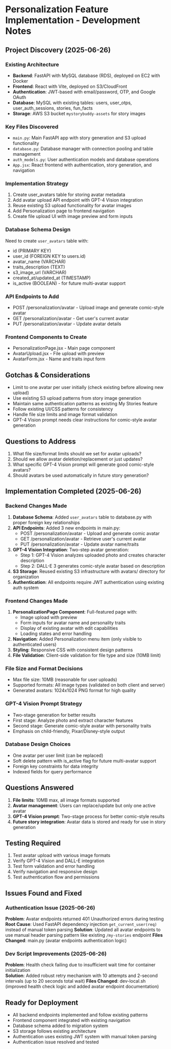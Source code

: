 # Personalization Feature Implementation - Development Notes

## Project Discovery (2025-06-26)

### Existing Architecture
- **Backend**: FastAPI with MySQL database (RDS), deployed on EC2 with Docker
- **Frontend**: React with Vite, deployed on S3/CloudFront
- **Authentication**: JWT-based with email/password, OTP, and Google OAuth
- **Database**: MySQL with existing tables: users, user_otps, user_auth_sessions, stories, fun_facts
- **Storage**: AWS S3 bucket `mystorybuddy-assets` for story images

### Key Files Discovered
- `main.py`: Main FastAPI app with story generation and S3 upload functionality
- `database.py`: Database manager with connection pooling and table management
- `auth_models.py`: User authentication models and database operations
- `App.jsx`: React frontend with authentication, story generation, and navigation

### Implementation Strategy
1. Create user_avatars table for storing avatar metadata
2. Add avatar upload API endpoint with GPT-4 Vision integration
3. Reuse existing S3 upload functionality for avatar images
4. Add Personalization page to frontend navigation
5. Create file upload UI with image preview and form inputs

### Database Schema Design
Need to create `user_avatars` table with:
- id (PRIMARY KEY)
- user_id (FOREIGN KEY to users.id)
- avatar_name (VARCHAR)
- traits_description (TEXT)
- s3_image_url (VARCHAR)
- created_at/updated_at (TIMESTAMP)
- is_active (BOOLEAN) - for future multi-avatar support

### API Endpoints to Add
- POST /personalization/avatar - Upload image and generate comic-style avatar
- GET /personalization/avatar - Get user's current avatar
- PUT /personalization/avatar - Update avatar details

### Frontend Components to Create
- PersonalizationPage.jsx - Main page component
- AvatarUpload.jsx - File upload with preview
- AvatarForm.jsx - Name and traits input form

## Gotchas & Considerations
- Limit to one avatar per user initially (check existing before allowing new upload)
- Use existing S3 upload patterns from story image generation
- Maintain same authentication patterns as existing My Stories feature
- Follow existing UI/CSS patterns for consistency
- Handle file size limits and image format validation
- GPT-4 Vision prompt needs clear instructions for comic-style avatar generation

## Questions to Address
1. What file size/format limits should we set for avatar uploads?
2. Should we allow avatar deletion/replacement or just updates?
3. What specific GPT-4 Vision prompt will generate good comic-style avatars?
4. Should avatars be used automatically in future story generation?

## Implementation Completed (2025-06-26)

### Backend Changes Made
1. **Database Schema**: Added `user_avatars` table to database.py with proper foreign key relationships
2. **API Endpoints**: Added 3 new endpoints in main.py:
   - POST /personalization/avatar - Upload and generate comic avatar
   - GET /personalization/avatar - Retrieve user's current avatar
   - PUT /personalization/avatar - Update avatar name/traits
3. **GPT-4 Vision Integration**: Two-step avatar generation:
   - Step 1: GPT-4 Vision analyzes uploaded photo and creates character description
   - Step 2: DALL-E 3 generates comic-style avatar based on description
4. **S3 Storage**: Reused existing S3 infrastructure with avatars/ directory for organization
5. **Authentication**: All endpoints require JWT authentication using existing auth system

### Frontend Changes Made
1. **PersonalizationPage Component**: Full-featured page with:
   - Image upload with preview
   - Form inputs for avatar name and personality traits
   - Display of existing avatar with edit capabilities
   - Loading states and error handling
2. **Navigation**: Added Personalization menu item (only visible to authenticated users)
3. **Styling**: Responsive CSS with consistent design patterns
4. **File Validation**: Client-side validation for file type and size (10MB limit)

### File Size and Format Decisions
- Max file size: 10MB (reasonable for user uploads)
- Supported formats: All image types (validated on both client and server)
- Generated avatars: 1024x1024 PNG format for high quality

### GPT-4 Vision Prompt Strategy
- Two-stage generation for better results
- First stage: Analyze photo and extract character features
- Second stage: Generate comic-style avatar with personality traits
- Emphasis on child-friendly, Pixar/Disney-style output

### Database Design Choices
- One avatar per user limit (can be replaced)
- Soft delete pattern with is_active flag for future multi-avatar support
- Foreign key constraints for data integrity
- Indexed fields for query performance

## Questions Answered
1. **File limits**: 10MB max, all image formats supported
2. **Avatar management**: Users can replace/update but only one active avatar
3. **GPT-4 Vision prompt**: Two-stage process for better comic-style results
4. **Future story integration**: Avatar data is stored and ready for use in story generation

## Testing Required
1. Test avatar upload with various image formats
2. Verify GPT-4 Vision and DALL-E integration
3. Test form validation and error handling
4. Verify navigation and responsive design
5. Test authentication flow and permissions

## Issues Found and Fixed

### Authentication Issue (2025-06-26)
**Problem**: Avatar endpoints returned 401 Unauthorized errors during testing
**Root Cause**: Used FastAPI dependency injection `get_current_user(req)` instead of manual token parsing
**Solution**: Updated all avatar endpoints to use manual header parsing pattern like existing `/my-stories` endpoint
**Files Changed**: main.py (avatar endpoints authentication logic)

### Dev Script Improvements (2025-06-26)
**Problem**: Health check failing due to insufficient wait time for container initialization  
**Solution**: Added robust retry mechanism with 10 attempts and 2-second intervals (up to 20 seconds total wait)
**Files Changed**: dev-local.sh (improved health check logic and added avatar endpoint documentation)

## Ready for Deployment
- All backend endpoints implemented and follow existing patterns
- Frontend component integrated with existing navigation
- Database schema added to migration system
- S3 storage follows existing architecture
- Authentication uses existing JWT system with manual token parsing
- Authentication issue resolved and tested